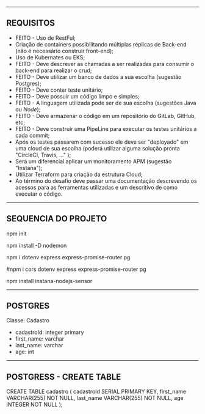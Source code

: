 -----------------------------
REQUISITOS
-----------------------------
- FEITO - Uso de RestFul;
- Criação de containers possibilitando múltiplas réplicas de Back-end (não é necessário construir front-end);
- Uso de Kubernates ou EKS;
- FEITO - Deve descrever as chamadas a ser realizadas para consumir o back-end para realizar o crud;
- FEITO - Deve utilizar um banco de dados a sua escolha (sugestão Postgres);
- FEITO - Deve conter teste unitário;
- FEITO - Deve possuir um código limpo e simples;
- FEITO - A linguagem utilizada pode ser de sua escolha (sugestões Java ou *Node*);
- FEITO - Deve armazenar o código em um repositório do GitLab, GitHub, etc;
- FEITO - Deve construir uma PipeLine para executar os testes unitários a cada commit;
- Após os testes passarem com sucesso ele deve ser "deployado" em uma cloud de sua escolha (poderá utilizar alguma solução pronta "CircleCI, Travis, ..." );
- Será um diferencial aplicar um monitoramento APM (sugestão "Instana");
- Utilizar Terraform para criação da estrutura Cloud;
- Ao término do desafio deve passar uma documentação descrevendo os acessos para as ferramentas utilizadas e um descritivo de como executar o código.

-----------------------------
SEQUENCIA DO PROJETO
-----------------------------
npm init

npm install -D nodemon

npm i dotenv express express-promise-router pg

#npm i cors dotenv express express-promise-router pg

npm install instana-nodejs-sensor

-----------------------------
POSTGRES
-----------------------------
Classe: Cadastro

- cadastroId: integer primary
- first_name: varchar
- last_name: varchar
- age: int

-----------------------------
POSTGRESS - CREATE TABLE
-----------------------------
CREATE TABLE cadastro (
    cadastroId SERIAL PRIMARY KEY,
    first_name VARCHAR(255) NOT NULL,
    last_name VARCHAR(255) NOT NULL,
    age INTEGER NOT NULL
);
